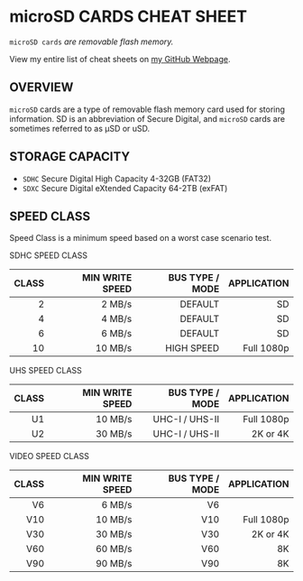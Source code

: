 # microSD CARDS CHEAT SHEET

`microSD cards` _are removable flash memory._

View my entire list of cheat sheets on
[my GitHub Webpage](https://jeffdecola.github.io/my-cheat-sheets/).

## OVERVIEW

`microSD` cards are a type of removable flash memory card used for storing information.
SD is an abbreviation of Secure Digital, and `microSD` cards are sometimes referred to
as µSD or uSD.

## STORAGE CAPACITY
  
* `SDHC` Secure Digital High Capacity	4-32GB (FAT32)
* `SDXC` Secure Digital eXtended Capacity	64-2TB (exFAT)

## SPEED CLASS

Speed Class is a minimum speed based on a worst case scenario test. 

SDHC SPEED CLASS

| CLASS |  MIN WRITE SPEED |  BUS TYPE / MODE |      APPLICATION |
|------:|-----------------:|-----------------:|-----------------:|
|     2 |           2 MB/s |          DEFAULT |               SD |
|     4 |           4 MB/s |          DEFAULT |               SD |
|     6 |           6 MB/s |          DEFAULT |               SD |
|    10 |          10 MB/s |       HIGH SPEED |       Full 1080p |

UHS SPEED CLASS

| CLASS |  MIN WRITE SPEED |  BUS TYPE / MODE |      APPLICATION |
|------:|-----------------:|-----------------:|-----------------:|
|    U1 |          10 MB/s |   UHC-I / UHS-II |       Full 1080p |
|    U2 |          30 MB/s |   UHC-I / UHS-II |         2K or 4K |

VIDEO SPEED CLASS

| CLASS |  MIN WRITE SPEED |  BUS TYPE / MODE |      APPLICATION |
|------:|-----------------:|-----------------:|-----------------:|
|    V6 |           6 MB/s |               V6 |                  |
|   V10 |          10 MB/s |              V10 |       Full 1080p |
|   V30 |          30 MB/s |              V30 |         2K or 4K |
|   V60 |          60 MB/s |              V60 |               8K |
|   V90 |          90 MB/s |              V90 |               8K |
